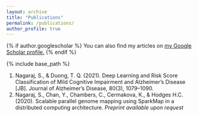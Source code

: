 ```yaml
---
layout: archive
title: "Publications"
permalink: /publications/
author_profile: true
---
```


{% if author.googlescholar %}
  You can also find my articles on <u><a href="{{author.googlescholar}}">my Google Scholar profile</a>.</u>
{% endif %}

{% include base_path %}

1. Nagaraj, S., & Duong, T. Q. (2021). Deep Learning and Risk Score Classification of Mild Cognitive Impairment and
Alzheimer’s Disease [JB]. Journal of Alzheimer’s Disease, 80(3), 1079–1090. [](https://doi.org/10.3233/JAD-201438)
2. Nagaraj, S., Chan, Y., Chambers, C., Cermakova, K., & Hodges H.C. (2020). Scalable parallel genome mapping using SparkMap
in a distributed computing architecture. _Preprint available upon request_
